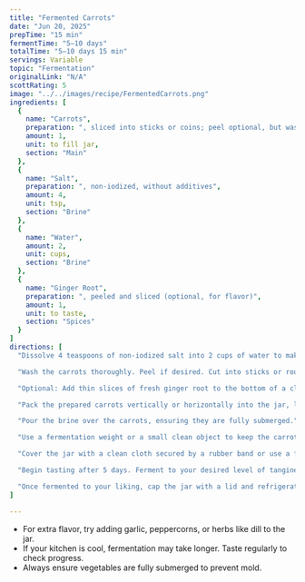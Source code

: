 ```yaml
---
title: "Fermented Carrots"
date: "Jun 20, 2025"
prepTime: "15 min"
fermentTime: "5–10 days"
totalTime: "5–10 days 15 min"
servings: Variable
topic: "Fermentation"
originalLink: "N/A"
scottRating: 5
image: "../../images/recipe/FermentedCarrots.png"
ingredients: [
  {
    name: "Carrots",
    preparation: ", sliced into sticks or coins; peel optional, but wash thoroughly if leaving skin on",
    amount: 1,
    unit: to fill jar,
    section: "Main"
  },
  {
    name: "Salt",
    preparation: ", non-iodized, without additives",
    amount: 4,
    unit: tsp,
    section: "Brine"
  },
  {
    name: "Water",
    amount: 2,
    unit: cups,
    section: "Brine"
  },
  {
    name: "Ginger Root",
    preparation: ", peeled and sliced (optional, for flavor)",
    amount: 1,
    unit: to taste,
    section: "Spices"
  }
]
directions: [
  "Dissolve 4 teaspoons of non-iodized salt into 2 cups of water to make the brine. Stir until completely dissolved.",

  "Wash the carrots thoroughly. Peel if desired. Cut into sticks or rounds, depending on your preference.",

  "Optional: Add thin slices of fresh ginger root to the bottom of a clean jar for added flavor.",

  "Pack the prepared carrots vertically or horizontally into the jar, leaving about 1 inch of headspace at the top.",

  "Pour the brine over the carrots, ensuring they are fully submerged.",

  "Use a fermentation weight or a small clean object to keep the carrots beneath the brine.",

  "Cover the jar with a clean cloth secured by a rubber band or use a fermentation lid. Place the jar in a cool, dark place to ferment.",

  "Begin tasting after 5 days. Ferment to your desired level of tanginess (typically 5–10 days).",

  "Once fermented to your liking, cap the jar with a lid and refrigerate. The carrots will keep in the fridge for several months."
]

---
```

- For extra flavor, try adding garlic, peppercorns, or herbs like dill to the jar.
- If your kitchen is cool, fermentation may take longer. Taste regularly to check progress.
- Always ensure vegetables are fully submerged to prevent mold.

